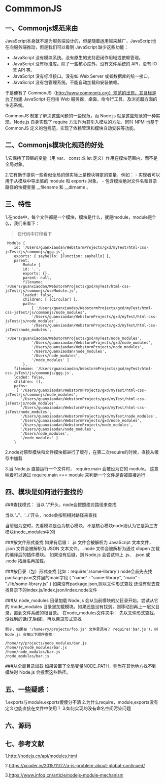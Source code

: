 # CommmonJS

## 一、Commonjs规范来由
JavaScript本身就不是为服务端设计的，但是随着运用越来越广，JavaScript也在向服务端推动，但是我们可以看到 JavaScript 缺少这些功能：

* JavaScript 没有模块系统。没有原生的支持密闭作用域或依赖管理。
* JavaScript 没有标准库。除了一些核心库外，没有文件系统的 API，没有 IO 流 API 等。
* JavaScript 没有标准接口。没有如 Web Server 或者数据库的统一接口。
* JavaScript 没有包管理系统。不能自动加载和安装依赖。

于是便有了 CommonJS（http://www.commonjs.org）规范的出现，其目标是为了构建 JavaScript 在包括 Web 服务器，桌面，命令行工具，及浏览器方面的生态系统。

CommonJS 制定了解决这些问题的一些规范，而 Node.js 就是这些规范的一种实现。Node.js 自身实现了 require 方法作为其引入模块的方法，同时 NPM 也基于 CommonJS 定义的包规范，实现了依赖管理和模块自动安装等功能。

## 二、Commonjs模块化规范的好处
1.它保持了顶层的变量（用 var、 const 或 let 定义）作用在模块范围内，而不是全局对象。

2.它有助于提供一些看似全局的但实际上是模块特定的变量，例如：  - 实现者可以用于从模块中导出值的 module 和 exports 对象。  - 包含模块绝对文件名和目录路径的快捷变量 __filename 和 __dirname 。



## 三、特性
1.在node中，每个文件都是一个模块，模块是什么，就是module，module是什么，我们来看下： 
> 在代码中打印看下
```
 Module {
    id: '/Users/guanxiaodan/WebstormProjects/gxd/myTest/html-css-jsTest/js/commonjs/ggg.js',
    exports: { sayhello: [Function: sayhello] },
    parent:
        Module {
        id: '.',
        exports: {},
        parent: null,
        filename: '/Users/guanxiaodan/WebstormProjects/gxd/myTest/html-css-jsTest/js/commonjs/useModule.js',
        loaded: false,
        children: [ [Circular] ],
        paths:
            [ '/Users/guanxiaodan/WebstormProjects/gxd/myTest/html-css-jsTest/js/commonjs/node_modules',
            '/Users/guanxiaodan/WebstormProjects/gxd/myTest/html-css-jsTest/js/node_modules',
            '/Users/guanxiaodan/WebstormProjects/gxd/myTest/html-css-jsTest/node_modules',
            '/Users/guanxiaodan/WebstormProjects/gxd/myTest/node_modules',
            '/Users/guanxiaodan/WebstormProjects/gxd/node_modules',
            '/Users/guanxiaodan/WebstormProjects/node_modules',
            '/Users/guanxiaodan/node_modules',
            '/Users/node_modules',
            '/node_modules' ] 
        },
    filename: '/Users/guanxiaodan/WebstormProjects/gxd/myTest/html-css-jsTest/js/commonjs/ggg.js',
    loaded: false,
    children: [],
    paths:
     [ '/Users/guanxiaodan/WebstormProjects/gxd/myTest/html-css-jsTest/js/commonjs/node_modules',
       '/Users/guanxiaodan/WebstormProjects/gxd/myTest/html-css-jsTest/js/node_modules',
       '/Users/guanxiaodan/WebstormProjects/gxd/myTest/html-css-jsTest/node_modules',
       '/Users/guanxiaodan/WebstormProjects/gxd/myTest/node_modules',
       '/Users/guanxiaodan/WebstormProjects/gxd/node_modules',
       '/Users/guanxiaodan/WebstormProjects/node_modules',
       '/Users/guanxiaodan/node_modules',
       '/Users/node_modules',
       '/node_modules' ] 
    }

```

2.node对原型模块和文件模块都进行了缓存，在第二次require的时候，直接从缓存中加载

3.当 Node.js 直接运行一个文件时， require.main 会被设为它的 module。 这意味着可以通过 require.main === module 来判断一个文件是否被直接运行







## 四、模块是如何进行查找的
###查找模式：
当以 '/'开头，node会按照绝对路径来查找

当以 './'、'../'开头，node会按照相对路径来查找

当前缀为空时，先看模块是否为核心模块，不是核心模块node则认为它是第三方模块(node_modules中的)


###按文件形式查找
    如果有后缀：
        .js 文件会被解析为 JavaScript 文本文件， 
        .json 文件会被解析为 JSON 文本文件。 
        .node 文件会被解析为通过 dlopen 加载的编译后的插件模块。
    如果没有后缀，则 Node.js 会尝试带上 .js、 .json 或 .node 拓展名再加载。


###按目录（包）形式查找
比如：require('./some-library')
node会首先去找package.json文件里的main字段
{ "name" : "some-library",
  "main" : "./lib/some-library.js" } 
如果没有package.json,则以文件形式查找
还没有就去查找目录下的index.js/index.json/index.node文件


###从 node_modules 目录加载
Node.js 会从当前模块的父目录开始，尝试从它的 /node_modules 目录里加载模块。如果还是没有找到，则移动到再上一层父目录，直到文件系统的根目录。
在node_modules文件夹中：
先以文件形式查找，
没找到的话(无后缀)，再以目录形式查找
```
例子，如果在 '/home/ry/projects/foo.js' 文件里调用了 require('bar.js')，则 Node.js 会按以下顺序查找：

/home/ry/projects/node_modules/bar.js
/home/ry/node_modules/bar.js
/home/node_modules/bar.js
/node_modules/bar.js
```

###从全局目录加载
如果设置了全局变量NODE_PATH，则当在其他地方找不到模块时 Node.js 会搜索这些路径。


## 五、一些疑惑：
1.exports与module.exports傻傻分不清
2.为什么require，module,exports没有定义也能直接在文件中使用？
3.如何实现的没有命名空间污染问题


## 六、源码


## 七、参考文献
1.http://nodejs.cn/api/modules.html

2.https://xcoder.in/2015/11/27/a-js-problem-about-global-continued/

3.https://www.infoq.cn/article/nodejs-module-mechanism

